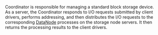 Coordinator is responsible for managing a standard block storage device. As a server, the Coordinator responds to I/O requests submitted by client drivers, performs addressing, and then distributes the I/O requests to the corresponding [DataNode](https://github.com/zettastor/pengyun-datanode) processes on the storage node servers. It then returns the processing results to the client drivers.